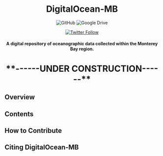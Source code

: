 <div align="center">
  
  <h1> DigitalOcean-MB </h1>

  ![GitHub](https://img.shields.io/badge/github-%23121011.svg?style=for-the-badge&logo=github&logoColor=white)
  ![Google Drive](https://img.shields.io/badge/Google%20Drive-4285F4?style=for-the-badge&logo=googledrive&logoColor=white)
  
  [![Twitter Follow](https://img.shields.io/badge/follow-%40FishySounds-blue.svg?style=flat&logo=twitter)](https://twitter.com/FishySounds)

  
  <h4> A digital repository of oceanographic data collected within the Monterey Bay region. 
    
</div>

<h1 align="center"> **------UNDER CONSTRUCTION------** </h1>

## Overview

## Contents

## How to Contribute

## Citing DigitalOcean-MB

